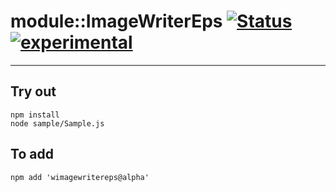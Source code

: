
# module::ImageWriterEps  [![Status](https://github.com/Wandalen/wImageWriterEps/workflows/Test/badge.svg)](https://github.com/Wandalen/wImageWriterEps/actions?query=workflow%3ATest) [![experimental](https://img.shields.io/badge/stability-experimental-orange.svg)](https://github.com/emersion/stability-badges#experimental)

___

## Try out
```
npm install
node sample/Sample.js
```

## To add
```
npm add 'wimagewritereps@alpha'
```

